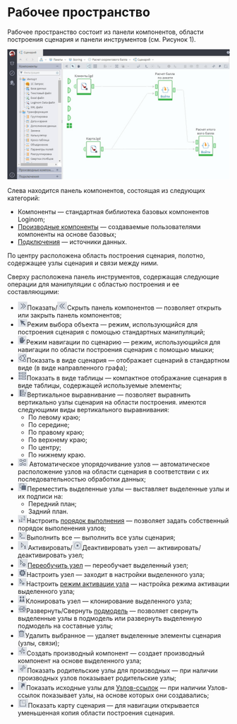 # Рабочее пространство
Рабочее пространство состоит из панели компонентов, области построения сценария и панели инструментов (см. Рисунок 1).

![Рабочее пространство](./workspace.png)

Cлева находится панель компонентов, состоящая из следующих категорий:

* Компоненты — стандартная библиотека базовых компонентов Loginom;
* [Производные компоненты](../scenario/derived-component.md) — создаваемые пользователями компоненты на основе базовых;
* [Подключения](../integration/connections/readme.md) — источники данных.

По центру расположена область построения сценария, полотно, содержащее узлы сценария и связи между ними.  

Сверху расположена панель инструментов, содержащая следующие операции для манипуляции с областью построения и ее составляющими:
* ![](./show-panel.png)Показать/![](./hide-panel.png)Скрыть панель компонентов — позволяет открыть или закрыть панель компонентов;
* ![](./object-selection.png)Режим выбора объекта — режим, использующийся для построения сценария с помощью стандартных манипуляций;
* ![](./scenario-navigation.png)Режим навигации по сценарию — режим, использующийся для навигации по области построения сценария с помощью мышки;
* ![](./scenario-kind.png)Показать в виде сценария — отображает сценарий  в стандартном виде (в виде направленного графа);
* ![](./table-kind.png)Показать в виде таблицы — компактное отображание сценария в виде таблицы, содержащей используемые элементы;
* ![](./vertical-align.png)Вертикальное выравнивание — позволяет выравнить вертикально узлы сценария на области построения. имеются следующими виды вертикального выравнивания:
  * По левому краю;
  * По середине;
  * По правому краю;
  * По верхнему краю;
  * По центру;
  * По нижнему краю.
* ![](./autosequence.png) Автоматическое упорядочивание узлов — автоматическое расположение узлов на области сценария в соответствии с их последовательностью обработки данных;
* ![](./front-back-ground.png)Переместить выделенные узлы — выставляет выделенные узлы и их подписи на:
  * Передний план;
  * Задний план.
* ![](./run-order.png)Настроить [порядок выполнения](../scenario/run-order.md) — позволяет задать собственный порядок выполенения узлов;
* ![](./run-all.png)Выполнить все — выполнить все узлы сценария;
* ![](./activate.png)Активировать/![](./deactivate.png)Деактивировать узел — активировать/деактивировать узел;
* ![](./training-activate.png)[Переобучить узел](../scenario/training-processors.md) — переобучает выделенный узел;
* ![](./settings.png)Настроить узел — заходит в настройки выделенного узла;
* ![](./setting-batch-processing-mode.png)Настроить [режим активации узла](../scenario/setting-batch-processing-mode.md) — настройка режима активации выделенного узла;
* ![](./clone.png)Клонировать узел — клонирование выделенного узла;
* ![](./submodel.png)Развернуть/Свернуть [подмодель](../processors/control/submodel.md) — позволяет свернуть выделенные узлы в подмодель или развернуть выделенную подмодель на составные узлы;
* ![](./delete.png)Удалить выбранное — удаляет выделенные элементы сценария (узлы, связи);
* ![](./derived-component.png)Создать производный компонент — создает производный компонент на основе выделенного узла;
* ![](./show-parents.png)Показать родительские узлы для производных — при наличии производных узлов показывает родительские узлы;
* ![](./show-original.png)Показать исходные узлы для [Узлов-ссылок](../processors/control/unit-link.md) — при наличии Узлов-ссылок показывает узлы, на основе которых они создавались;
* ![](./map.png)Показать карту сценария — для навигации открывается уменьшенная копия области построения сценария.